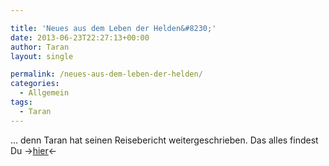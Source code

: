 ```yaml
---

title: 'Neues aus dem Leben der Helden&#8230;'
date: 2013-06-23T22:27:13+00:00
author: Taran
layout: single

permalink: /neues-aus-dem-leben-der-helden/
categories:
  - Allgemein
tags:
  - Taran
---
```

&#8230; denn Taran hat seinen Reisebericht weitergeschrieben. Das alles findest Du ->[hier](http://www.phexkinder.de/mittelgruppe/taran-ibn-muhammed-ibn-ayabun-ai-orkhiander/tarans-reisebericht/ "Tarans Reisebericht")<-